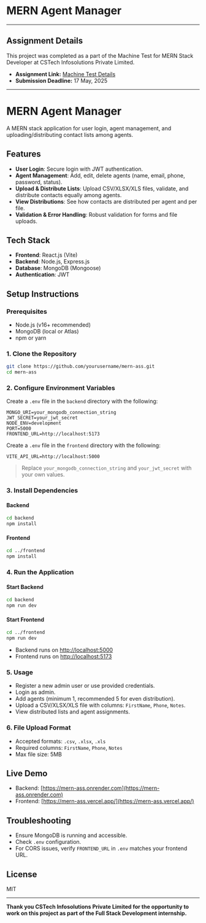 # MERN Agent Manager

---

## Assignment Details

This project was completed as a part of the Machine Test for MERN Stack Developer at CSTech Infosolutions Private Limited.

- **Assignment Link:** [Machine Test Details](https://cstechmk.notion.site/Machine-Test-for-MERN-Stack-Developer-17dc36d8cc4c80f1ae02dcd0ca8b6d61?pvs=4)
- **Submission Deadline:** 17 May, 2025

---

# MERN Agent Manager

A MERN stack application for user login, agent management, and uploading/distributing contact lists among agents.

## Features

- **User Login**: Secure login with JWT authentication.
- **Agent Management**: Add, edit, delete agents (name, email, phone, password, status).
- **Upload & Distribute Lists**: Upload CSV/XLSX/XLS files, validate, and distribute contacts equally among agents.
- **View Distributions**: See how contacts are distributed per agent and per file.
- **Validation & Error Handling**: Robust validation for forms and file uploads.

## Tech Stack

- **Frontend**: React.js (Vite)
- **Backend**: Node.js, Express.js
- **Database**: MongoDB (Mongoose)
- **Authentication**: JWT

## Setup Instructions

### Prerequisites

- Node.js (v16+ recommended)
- MongoDB (local or Atlas)
- npm or yarn

### 1. Clone the Repository

```bash
git clone https://github.com/yourusername/mern-ass.git
cd mern-ass
```

### 2. Configure Environment Variables

Create a `.env` file in the `backend` directory with the following:

```
MONGO_URI=your_mongodb_connection_string
JWT_SECRET=your_jwt_secret
NODE_ENV=development
PORT=5000
FRONTEND_URL=http://localhost:5173
```

Create a `.env` file in the `frontend` directory with the following:

```
VITE_API_URL=http://localhost:5000
```

> Replace `your_mongodb_connection_string` and `your_jwt_secret` with your own values.

### 3. Install Dependencies

#### Backend

```bash
cd backend
npm install
```

#### Frontend

```bash
cd ../frontend
npm install
```

### 4. Run the Application

#### Start Backend

```bash
cd backend
npm run dev
```

#### Start Frontend

```bash
cd ../frontend
npm run dev
```

- Backend runs on [http://localhost:5000](http://localhost:5000)
- Frontend runs on [http://localhost:5173](http://localhost:5173)

### 5. Usage

- Register a new admin user or use provided credentials.
- Login as admin.
- Add agents (minimum 1, recommended 5 for even distribution).
- Upload a CSV/XLSX/XLS file with columns: `FirstName`, `Phone`, `Notes`.
- View distributed lists and agent assignments.

### 6. File Upload Format

- Accepted formats: `.csv`, `.xlsx`, `.xls`
- Required columns: `FirstName`, `Phone`, `Notes`
- Max file size: 5MB

## Live Demo

- Backend: [https://mern-ass.onrender.com](https://mern-ass.onrender.com)
- Frontend: [https://mern-ass.vercel.app/](https://mern-ass.vercel.app/)

## Troubleshooting

- Ensure MongoDB is running and accessible.
- Check `.env` configuration.
- For CORS issues, verify `FRONTEND_URL` in `.env` matches your frontend URL.

## License

MIT

---

**Thank you CSTech Infosolutions Private Limited for the opportunity to work on this project as part of the Full Stack Development internship.**
